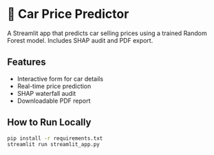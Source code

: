 # 🚗 Car Price Predictor

A Streamlit app that predicts car selling prices using a trained Random Forest model. Includes SHAP audit and PDF export.

## Features
- Interactive form for car details
- Real-time price prediction
- SHAP waterfall audit
- Downloadable PDF report

## How to Run Locally
```bash
pip install -r requirements.txt
streamlit run streamlit_app.py


